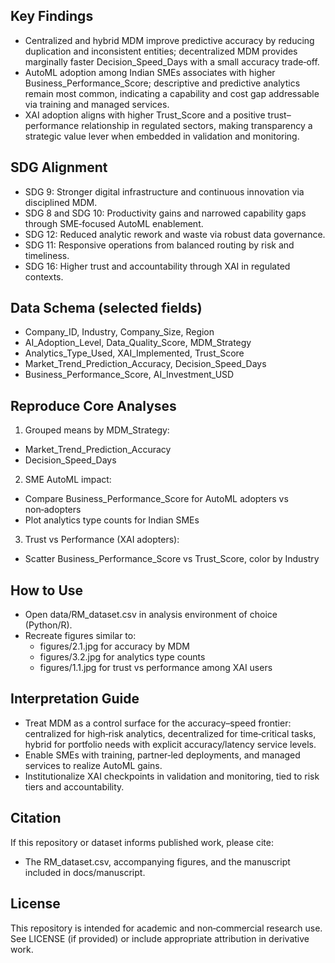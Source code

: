 
## Key Findings
- Centralized and hybrid MDM improve predictive accuracy by reducing duplication and inconsistent entities; decentralized MDM provides marginally faster Decision_Speed_Days with a small accuracy trade‑off.  
- AutoML adoption among Indian SMEs associates with higher Business_Performance_Score; descriptive and predictive analytics remain most common, indicating a capability and cost gap addressable via training and managed services.  
- XAI adoption aligns with higher Trust_Score and a positive trust–performance relationship in regulated sectors, making transparency a strategic value lever when embedded in validation and monitoring.

## SDG Alignment
- SDG 9: Stronger digital infrastructure and continuous innovation via disciplined MDM.  
- SDG 8 and SDG 10: Productivity gains and narrowed capability gaps through SME‑focused AutoML enablement.  
- SDG 12: Reduced analytic rework and waste via robust data governance.  
- SDG 11: Responsive operations from balanced routing by risk and timeliness.  
- SDG 16: Higher trust and accountability through XAI in regulated contexts.

## Data Schema (selected fields)
- Company_ID, Industry, Company_Size, Region  
- AI_Adoption_Level, Data_Quality_Score, MDM_Strategy  
- Analytics_Type_Used, XAI_Implemented, Trust_Score  
- Market_Trend_Prediction_Accuracy, Decision_Speed_Days  
- Business_Performance_Score, AI_Investment_USD

## Reproduce Core Analyses
1) Grouped means by MDM_Strategy:
- Market_Trend_Prediction_Accuracy  
- Decision_Speed_Days

2) SME AutoML impact:
- Compare Business_Performance_Score for AutoML adopters vs non‑adopters  
- Plot analytics type counts for Indian SMEs

3) Trust vs Performance (XAI adopters):
- Scatter Business_Performance_Score vs Trust_Score, color by Industry

## How to Use
- Open data/RM_dataset.csv in analysis environment of choice (Python/R).  
- Recreate figures similar to:
  - figures/2.1.jpg for accuracy by MDM  
  - figures/3.2.jpg for analytics type counts  
  - figures/1.1.jpg for trust vs performance among XAI users

## Interpretation Guide
- Treat MDM as a control surface for the accuracy–speed frontier: centralized for high‑risk analytics, decentralized for time‑critical tasks, hybrid for portfolio needs with explicit accuracy/latency service levels.  
- Enable SMEs with training, partner‑led deployments, and managed services to realize AutoML gains.  
- Institutionalize XAI checkpoints in validation and monitoring, tied to risk tiers and accountability.

## Citation
If this repository or dataset informs published work, please cite:
- The RM_dataset.csv, accompanying figures, and the manuscript included in docs/manuscript.

## License
This repository is intended for academic and non‑commercial research use. See LICENSE (if provided) or include appropriate attribution in derivative work.
